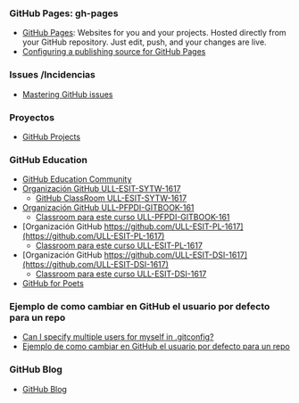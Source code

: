 ### GitHub Pages: gh-pages
   - [GitHub Pages](https://pages.github.com/): Websites for you and your projects. Hosted directly from your GitHub repository. Just edit, push, and your changes are live.
   - [Configuring a publishing source for GitHub Pages](https://help.github.com/articles/configuring-a-publishing-source-for-github-pages/)
   <!-- - [Publishing with GitHub Pages, now as easy as 1, 2, 3](https://github.com/blog/2289-publishing-with-github-pages-now-as-easy-as-1-2-3) -->

### Issues /Incidencias

* [Mastering GitHub issues](https://guides.github.com/features/issues/)

### Proyectos

* [GitHub Projects](projects/README.md)

### GitHub Education
  * [GitHub Education Community](https://education.github.community/)
  * [Organización GitHub ULL-ESIT-SYTW-1617](https://github.com/ULL-ESIT-SYTW-1617)
    * [GitHub ClassRoom ULL-ESIT-SYTW-1617](https://classroom.github.com/classrooms/19915164-ull-esit-sytw-1617)
  * [Organización GitHub ULL-PFPDI-GITBOOK-161](https://github.com/orgs/ULL-PFPDI-GITBOOK-1617)
    * [Classroom para este curso ULL-PFPDI-GITBOOK-161](https://classroom.github.com/classrooms/24248551-ull-pfpdi-gitbook-1617)
  * [Organización GitHub https://github.com/ULL-ESIT-PL-1617](https://github.com/ULL-ESIT-PL-1617)
    * [Classroom para este curso ULL-ESIT-PL-1617](https://classroom.github.com/classrooms/19915186-ull-esit-pl-1617)
  * [Organización GitHub https://github.com/ULL-ESIT-DSI-1617](https://github.com/ULL-ESIT-DSI-1617)
    * [Classroom para este curso ULL-ESIT-DSI-1617](https://classroom.github.com/classrooms/19915179-ull-esit-dsi-1617)
* [GitHub for Poets](poets/README.md)

### Ejemplo de como cambiar en GitHub el usuario por defecto para un repo

* [Can I specify multiple users for myself in .gitconfig?](http://stackoverflow.com/questions/4220416/can-i-specify-multiple-users-for-myself-in-gitconfig)
* [Ejemplo de como cambiar en GitHub el usuario por defecto para un repo](https://github.com/nausicachijiro/testing)
### GitHub Blog

* [GitHub Blog](https://github.com/blog/)
